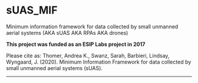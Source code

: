# sUAS_MIF
Minimum information framework for data collected by small unmanned aerial systems (AKA sUAS AKA RPAs AKA drones)

**This project was funded as an ESIP Labs project in 2017**

Please cite as: Thomer, Andrea K., Swanz, Sarah, Barbieri, Lindsay, Wyngaard, J. (2020). Minimum Information Framework for data collected by small unmanned aerial systems (sUAS). 

------

